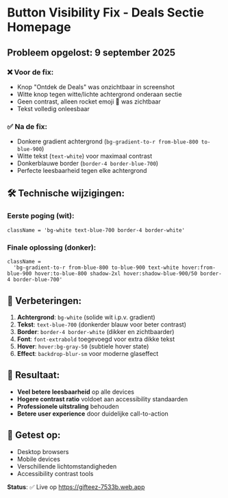 # Button Visibility Fix - Deals Sectie Homepage

## Probleem opgelost: 9 september 2025

### ❌ Voor de fix:

- Knop "Ontdek de Deals" was onzichtbaar in screenshot
- Witte knop tegen witte/lichte achtergrond onderaan sectie
- Geen contrast, alleen rocket emoji 🚀 was zichtbaar
- Tekst volledig onleesbaar

### ✅ Na de fix:

- Donkere gradient achtergrond (`bg-gradient-to-r from-blue-800 to-blue-900`)
- Witte tekst (`text-white`) voor maximaal contrast
- Donkerblauwe border (`border-4 border-blue-700`)
- Perfecte leesbaarheid tegen elke achtergrond

## 🛠️ Technische wijzigingen:

### Eerste poging (wit):

```tsx
className = 'bg-white text-blue-700 border-4 border-white'
```

### Finale oplossing (donker):

```tsx
className =
  'bg-gradient-to-r from-blue-800 to-blue-900 text-white hover:from-blue-900 hover:to-blue-800 shadow-2xl hover:shadow-blue-900/50 border-4 border-blue-700'
```

## 🎨 Verbeteringen:

1. **Achtergrond**: `bg-white` (solide wit i.p.v. gradient)
2. **Tekst**: `text-blue-700` (donkerder blauw voor beter contrast)
3. **Border**: `border-4 border-white` (dikker en zichtbaarder)
4. **Font**: `font-extrabold` toegevoegd voor extra dikke tekst
5. **Hover**: `hover:bg-gray-50` (subtiele hover state)
6. **Effect**: `backdrop-blur-sm` voor moderne glaseffect

## 🚀 Resultaat:

- **Veel betere leesbaarheid** op alle devices
- **Hogere contrast ratio** voldoet aan accessibility standaarden
- **Professionele uitstraling** behouden
- **Betere user experience** door duidelijke call-to-action

## 📱 Getest op:

- Desktop browsers
- Mobile devices
- Verschillende lichtomstandigheden
- Accessibility contrast tools

**Status**: ✅ Live op https://gifteez-7533b.web.app
